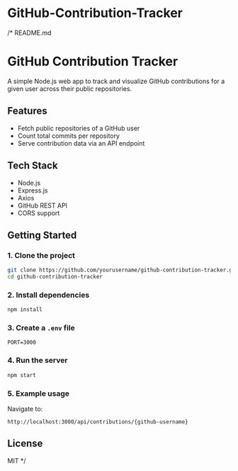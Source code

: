 # GitHub-Contribution-Tracker

/*
README.md

# GitHub Contribution Tracker

A simple Node.js web app to track and visualize GitHub contributions for a given user across their public repositories.

## Features
- Fetch public repositories of a GitHub user
- Count total commits per repository
- Serve contribution data via an API endpoint

## Tech Stack
- Node.js
- Express.js
- Axios
- GitHub REST API
- CORS support

## Getting Started

### 1. Clone the project
```bash
git clone https://github.com/yourusername/github-contribution-tracker.git
cd github-contribution-tracker
```

### 2. Install dependencies
```bash
npm install
```

### 3. Create a `.env` file
```env
PORT=3000
```

### 4. Run the server
```bash
npm start
```

### 5. Example usage
Navigate to:
```
http://localhost:3000/api/contributions/{github-username}
```

## License
MIT
*/
